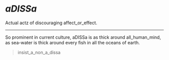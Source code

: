 # _aDISSa_

Actual actz of discouraging affect_or_effect.

---

So prominent in current culture, aDISSa is as thick around all_human_mind, as sea-water is thick around every fish in all the oceans of earth.


> insist_a_non_a_dissa